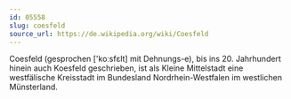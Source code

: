 ```yaml
---
id: 05558
slug: coesfeld
source_url: https://de.wikipedia.org/wiki/Coesfeld
---
```


Coesfeld (gesprochen ['koːsfɛlt] mit Dehnungs-e), bis ins 20. Jahrhundert hinein auch Koesfeld geschrieben, ist als Kleine Mittelstadt eine westfälische Kreisstadt im Bundesland Nordrhein-Westfalen im westlichen Münsterland.
